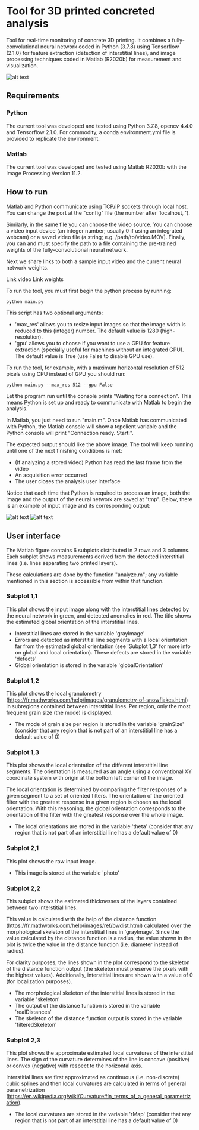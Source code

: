 # Tool for 3D printed concreted analysis
Tool for real-time monitoring of concrete 3D printing. It combines a fully-convolutional neural network coded in Python (3.7.8) using Tensorflow (2.1.0) for feature extraction (detection of interstitial lines), and image processing techniques coded in Matlab (R2020b) for measurement and visualization.

![alt text](https://github.com/Sutadasuto/concrete_analysis/blob/main/output_example.png?raw=true)

## Requirements

### Python
The current tool was developed and tested using Python 3.7.8, opencv 4.4.0 and Tensorflow 2.1.0. For commodity, a conda environment.yml file is provided to replicate the environment.

### Matlab
The current tool was developed and tested using Matlab R2020b with the Image Processing Version 11.2.

## How to run

Matlab and Python communicate using TCP/IP sockets through local host. You can change the port at the "config" file (the number after 'localhost, ').

Similarly, in the same file you can choose the video source. You can choose a video input device (an integer number; usually 0 if using an integrated webcam) or a saved video file (a string; e.g. /path/to/video.MOV). Finally, you can and must specify the path to a file containing the pre-trained weights of the fully-convolutional neural network.

Next we share links to both a sample input video and the current neural network weights.

Link video
Link weights

To run the tool, you must first begin the python process by running:
```
python main.py
```

This script has two optional arguments: 
* 'max_res' allows you to resize input images so that the image width is reduced to this (integer) number. The default value is 1280 (high-resolution).
* 'gpu' allows you to choose if you want to use a GPU for feature extraction (specially useful for machines without an integrated GPU). The default value is True (use False to disable GPU use).

To run the tool, for example, with a maximum horizontal resolution of 512 pixels using CPU instead of GPU you should run:
```
python main.py --max_res 512 --gpu False
```

Let the program run until the console prints "Waiting for a connection". This means Python is set up and ready to communicate with Matlab to begin the analysis.

In Matlab, you just need to run "main.m". Once Matlab has communicated with Python, the Matlab console will show a tcpclient variable and the Python console will print "Connection ready. Start!".

The expected output should like the above image. The tool will keep running until one of the next finishing conditions is met:

* (If analyzing a stored video) Python has read the last frame from the video
* An acquisition error occurred
* The user closes the analysis user interface

Notice that each time that Python is required to process an image, both the image and the output of the neural network are saved at "tmp". Below, there is an example of input image and its corresponding output:

![alt text](https://github.com/Sutadasuto/concrete_analysis/blob/main/tmp/img.jpg?raw=true)
![alt text](https://github.com/Sutadasuto/concrete_analysis/blob/main/tmp/img_gt.png?raw=true)

## User interface

The Matlab figure contains 6 subplots distributed in 2 rows and 3 columns. Each subplot shows measurements derived from the detected interstitial lines (i.e. lines separating two printed layers).

These calculations are done by the function "analyze.m"; any variable mentioned in this section is accessible from within that function.

### Subplot 1,1
This plot shows the input image along with the interstitial lines detected by the neural network in green, and detected anomalies in red. The title shows the estimated global orientation of the interstitial lines.
* Interstitial lines are stored in the variable 'grayImage'
* Errors are detected as interstitial line segments with a local orientation far from the estimated global orientation (see 'Subplot 1,3' for more info on global and local orientation). These defects are stored in the variable 'defects' 
* Global orientation is stored in the variable 'globalOrientation'

### Subplot 1,2
This plot shows the local granulometry (https://fr.mathworks.com/help/images/granulometry-of-snowflakes.html) in subregions contained between interstitial lines. Per region, only the most frequent grain size (the mode) is displayed.
* The mode of grain size per region is stored in the variable 'grainSize' (consider that any region that is not part of an interstitial line has a default value of 0)

### Subplot 1,3
This plot shows the local orientation of the different interstitial line segments. The orientation is measured as an angle using a conventional XY coordinate system with origin at the bottom left corner of the image.

The local orientation is determined by comparing the filter responses of a given segment to a set of oriented filters. The orientation of the oriented filter with the greatest response in a given region is chosen as the local orientation. With this reasoning, the global orientation corresponds to the orientation of the filter with the greatest response over the whole image.
* The local orientations are stored in the variable 'theta' (consider that any region that is not part of an interstitial line has a default value of 0)

### Subplot 2,1
This plot shows the raw input image.
* This image is stored at the variable 'photo'

### Subplot 2,2
This subplot shows the estimated thicknesses of the layers contained between two interstitial lines.

This value is calculated with the help of the distance function (https://fr.mathworks.com/help/images/ref/bwdist.html) calculated over the morphological skeleton of the interstitial lines in 'grayImage'. Since the value calculated by the distance function is a radius, the value shown in the plot is twice the value in the distance function (i.e. diameter instead of radius).

For clarity purposes, the lines shown in the plot correspond to the skeleton of the distance function output (the skeleton must preserve the pixels with the highest values). 
Additionally, interstitial lines are shown with a value of 0 (for localization purposes).

* The morphological skeleton of the interstitial lines is stored in the variable 'skeleton'
* The output of the distance function is stored in the variable 'realDistances'
* The skeleton of the distance function output is stored in the variable 'filteredSkeleton'

### Subplot 2,3
This plot shows the approximate estimated local curvatures of the interstitial lines. The sign of the curvature determines of the line is concave (positive) or convex (negative) with respect to the horizontal axis.

Interstitial lines are first approximated as continuous (i.e. non-discrete) cubic splines and then local curvatures are calculated in terms of general parametrization (https://en.wikipedia.org/wiki/Curvature#In_terms_of_a_general_parametrization).
* The local curvatures are stored in the variable 'rMap' (consider that any region that is not part of an interstitial line has a default value of 0)